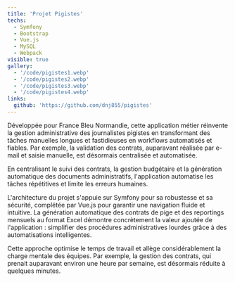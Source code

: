 ```yaml
---
title: 'Projet Pigistes'
techs:
  - Symfony
  - Bootstrap
  - Vue.js
  - MySQL
  - Webpack
visible: true
gallery:
  - '/code/pigistes1.webp'
  - '/code/pigistes2.webp'
  - '/code/pigistes3.webp'
  - '/code/pigistes4.webp'
links:
  github: 'https://github.com/dnj855/pigistes'
---
```

Développée pour France Bleu Normandie, cette application métier réinvente la gestion administrative des journalistes pigistes en transformant des tâches manuelles longues et fastidieuses en workflows automatisés et fiables. Par exemple, la validation des contrats, auparavant réalisée par e-mail et saisie manuelle, est désormais centralisée et automatisée.

En centralisant le suivi des contrats, la gestion budgétaire et la génération automatique des documents administratifs, l'application automatise les tâches répétitives et limite les erreurs humaines.

L'architecture du projet s'appuie sur Symfony pour sa robustesse et sa sécurité, complétée par Vue.js pour garantir une navigation fluide et intuitive. La génération automatique des contrats de pige et des reportings mensuels au format Excel démontre concrètement la valeur ajoutée de l'application : simplifier des procédures administratives lourdes grâce à des automatisations intelligentes.

Cette approche optimise le temps de travail et allège considérablement la charge mentale des équipes. Par exemple, la gestion des contrats, qui prenait auparavant environ une heure par semaine, est désormais réduite à quelques minutes.